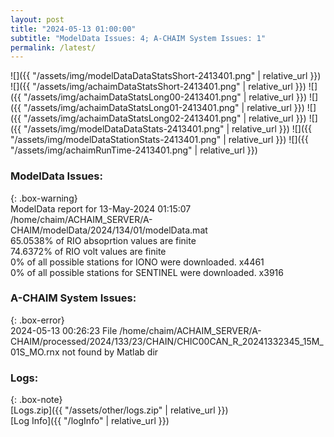```yaml
---
layout: post
title: "2024-05-13 01:00:00"
subtitle: "ModelData Issues: 4; A-CHAIM System Issues: 1"
permalink: /latest/
---
```


![]({{ "/assets/img/modelDataDataStatsShort-2413401.png" | relative_url }})
![]({{ "/assets/img/achaimDataStatsShort-2413401.png" | relative_url }})
![]({{ "/assets/img/achaimDataStatsLong00-2413401.png" | relative_url }})
![]({{ "/assets/img/achaimDataStatsLong01-2413401.png" | relative_url }})
![]({{ "/assets/img/achaimDataStatsLong02-2413401.png" | relative_url }})
![]({{ "/assets/img/modelDataDataStats-2413401.png" | relative_url }})
![]({{ "/assets/img/modelDataStationStats-2413401.png" | relative_url }})
![]({{ "/assets/img/achaimRunTime-2413401.png" | relative_url }})


### ModelData Issues:  
  
{: .box-warning}  
 ModelData report for 13-May-2024 01:15:07   
 /home/chaim/ACHAIM_SERVER/A-CHAIM/modelData/2024/134/01/modelData.mat   
 65.0538% of RIO absoprtion values are finite   
 74.6372% of RIO volt values are finite   
 0% of all possible stations for IONO were downloaded. x4461   
 0% of all possible stations for SENTINEL were downloaded. x3916   
  
### A-CHAIM System Issues:  
  
{: .box-error}  
2024-05-13 00:26:23 File /home/chaim/ACHAIM_SERVER/A-CHAIM/processed/2024/133/23/CHAIN/CHIC00CAN_R_20241332345_15M_01S_MO.rnx not found by Matlab dir  

### Logs:  
  
{: .box-note}  
[Logs.zip]({{ "/assets/other/logs.zip" | relative_url }})  
[Log Info]({{ "/logInfo" | relative_url }})  
